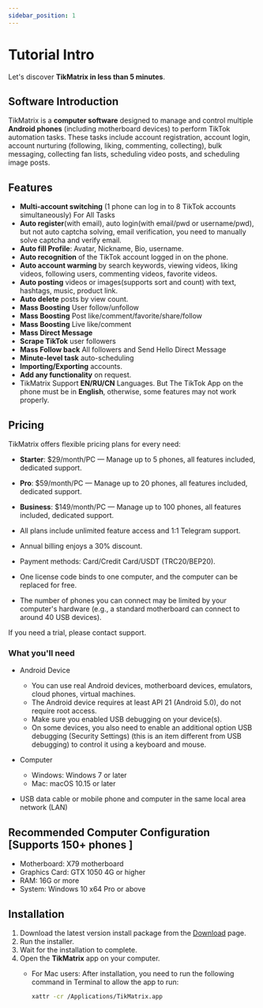 ```yaml
---
sidebar_position: 1
---
```


# Tutorial Intro

Let's discover **TikMatrix in less than 5 minutes**.

## Software Introduction

TikMatrix is a **computer software** designed to manage and control multiple **Android phones** (including motherboard devices) to perform TikTok automation tasks. These tasks include account registration, account login, account nurturing (following, liking, commenting, collecting), bulk messaging, collecting fan lists, scheduling video posts, and scheduling image posts.

## Features

- **Multi-account switching** (1 phone can log in to 8 TikTok accounts simultaneously) For All Tasks
- **Auto register**(with email), auto login(with email/pwd or username/pwd), but not auto captcha solving, email verification, you need to manually solve captcha and verify email.
- **Auto fill Profile**: Avatar, Nickname, Bio, username.
- **Auto recognition** of the TikTok account logged in on the phone.
- **Auto account warming** by search keywords, viewing videos, liking videos, following users, commenting videos, favorite videos.
- **Auto posting** videos or images(supports sort and count) with text, hashtags, music, product link.
- **Auto delete** posts by view count.
- **Mass Boosting** User follow/unfollow
- **Mass Boosting** Post like/comment/favorite/share/follow
- **Mass Boosting** Live like/comment
- **Mass Direct Message**
- **Scrape TikTok** user followers
- **Mass Follow back** All followers and Send Hello Direct Message
- **Minute-level task** auto-scheduling
- **Importing/Exporting** accounts.
- **Add any functionality** on request.
- TikMatrix Support **EN/RU/CN** Languages. But The TikTok App on the phone must be in **English**, otherwise, some features may not work properly.

## Pricing

TikMatrix offers flexible pricing plans for every need:

- **Starter**: $29/month/PC — Manage up to 5 phones, all features included, dedicated support.
- **Pro**: $59/month/PC — Manage up to 20 phones, all features included, dedicated support.
- **Business**: $149/month/PC — Manage up to 100 phones, all features included, dedicated support.

- All plans include unlimited feature access and 1:1 Telegram support.
- Annual billing enjoys a 30% discount.
- Payment methods: Card/Credit Card/USDT (TRC20/BEP20).
- One license code binds to one computer, and the computer can be replaced for free.
- The number of phones you can connect may be limited by your computer's hardware (e.g., a standard motherboard can connect to around 40 USB devices).

If you need a trial, please contact support.

### What you'll need

- Android Device
  - You can use real Android devices, motherboard devices, emulators, cloud phones, virtual machines.
  - The Android device requires at least API 21 (Android 5.0), do not require root access.
  - Make sure you enabled USB debugging on your device(s).
  - On some devices, you also need to enable an additional option USB debugging (Security Settings) (this is an item different from USB debugging) to control it using a keyboard and mouse.

- Computer
  - Windows: Windows 7 or later
  - Mac: macOS 10.15 or later
- USB data cable or mobile phone and computer in the same local area network (LAN)

## Recommended Computer Configuration [Supports 150+ phones ]

- Motherboard: X79 motherboard
- Graphics Card: GTX 1050 4G or higher
- RAM: 16G or more
- System: Windows 10 x64 Pro or above

## Installation

1. Download the latest version install package from the [Download](https://tikmatrix.com/Download) page.
2. Run the installer.
3. Wait for the installation to complete.
4. Open the **TikMatrix** app on your computer.
   - For Mac users: After installation, you need to run the following command in Terminal to allow the app to run:

     ```bash
     xattr -cr /Applications/TikMatrix.app
     ```
